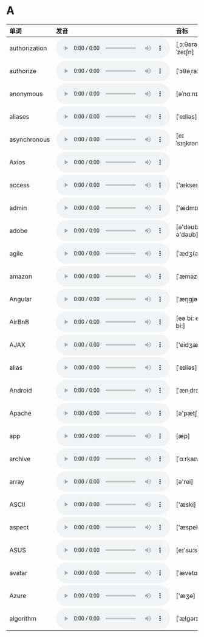 
# A

| 单词  | 发音 | 音标 |
| :-- | :-- | :-- |
| authorization | <audio :src="$withBase('/audio/authorization.mp3')" controls="controls" controlslist="nodownload"></audio> | [ˌɔːθərəˈzeɪʃn] |
| authorize | <audio :src="$withBase('/audio/authorize.mp3')" controls="controls" controlslist="nodownload"></audio> | [ˈɔθəˌraɪz] |
| anonymous | <audio :src="$withBase('/audio/anonymous.mp3')" controls="controls" controlslist="nodownload"></audio> | [əˈnɑːnɪməs] |
| aliases | <audio :src="$withBase('/audio/aliases.mp3')" controls="controls" controlslist="nodownload"></audio> | [ˈeɪliəs] |
| asynchronous | <audio :src="$withBase('/audio/asynchronous.mp3')" controls="controls" controlslist="nodownload"></audio> | [eɪˈsɪŋkrənəs] |
| Axios | <audio :src="$withBase('/audio/Axios.mp3')" controls="controls" controlslist="nodownload"></audio> |  |
| access | <audio :src="$withBase('/audio/access.mp3')" controls="controls" controlslist="nodownload"></audio> | ['ækses] |
| admin | <audio :src="$withBase('/audio/admin.mp3')" controls="controls" controlslist="nodownload"></audio> | ['ædmɪn] |
| adobe | <audio :src="$withBase('/audio/adobe.mp3')" controls="controls" controlslist="nodownload"></audio> | [ə'dəʊbɪ; ə'dəʊb] |
| agile | <audio :src="$withBase('/audio/agile.mp3')" controls="controls" controlslist="nodownload"></audio> | [ˈædʒ(ə)l] |
| amazon | <audio :src="$withBase('/audio/amazon.mp3')" controls="controls" controlslist="nodownload"></audio> | [ˈæməzɑːn] |
| Angular | <audio :src="$withBase('/audio/Angular.mp3')" controls="controls" controlslist="nodownload"></audio> | [ˈæŋɡjələr] |
| AirBnB | <audio :src="$withBase('/audio/AirBnB.mp3')" controls="controls" controlslist="nodownload"></audio> | [eə bi: en bi:] |
| AJAX | <audio :src="$withBase('/audio/AJAX.mp3')" controls="controls" controlslist="nodownload"></audio> | ['eidʒæks] |
| alias | <audio :src="$withBase('/audio/alias.mp3')" controls="controls" controlslist="nodownload"></audio> | [ˈeɪliəs] |
| Android | <audio :src="$withBase('/audio/Android.mp3')" controls="controls" controlslist="nodownload"></audio> | [ˈænˌdrɔɪd] |
| Apache | <audio :src="$withBase('/audio/Apache.mp3')" controls="controls" controlslist="nodownload"></audio> | [ə'pætʃi] |
| app | <audio :src="$withBase('/audio/app.mp3')" controls="controls" controlslist="nodownload"></audio> | [æp] |
| archive | <audio :src="$withBase('/audio/archive.mp3')" controls="controls" controlslist="nodownload"></audio> | [ˈɑːrkaɪv] |
| array | <audio :src="$withBase('/audio/array.mp3')" controls="controls" controlslist="nodownload"></audio> | [ə'rei] |
| ASCII | <audio :src="$withBase('/audio/ASCII.mp3')" controls="controls" controlslist="nodownload"></audio> | ['æski] |
| aspect | <audio :src="$withBase('/audio/aspect.mp3')" controls="controls" controlslist="nodownload"></audio> | ['æspekt] |
| ASUS | <audio :src="$withBase('/audio/ASUS.mp3')" controls="controls" controlslist="nodownload"></audio> | [eɪ'su:s] |
| avatar | <audio :src="$withBase('/audio/avatar.mp3')" controls="controls" controlslist="nodownload"></audio> | [ˈævətɑːr] |
| Azure | <audio :src="$withBase('/audio/Azure.mp3')" controls="controls" controlslist="nodownload"></audio> | ['æʒə] |
| algorithm | <audio :src="$withBase('/audio/algorithm.mp3')" controls="controls" controlslist="nodownload"></audio> | [ˈælɡərɪðəm] |
